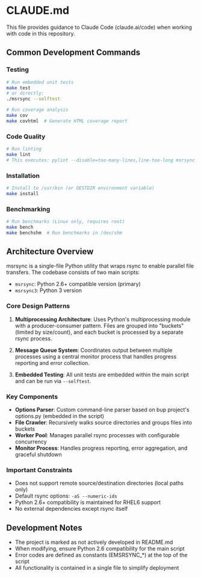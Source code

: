 # CLAUDE.md

This file provides guidance to Claude Code (claude.ai/code) when working with code in this repository.

## Common Development Commands

### Testing
```bash
# Run embedded unit tests
make test
# or directly:
./msrsync --selftest

# Run coverage analysis
make cov
make covhtml  # Generate HTML coverage report
```

### Code Quality
```bash
# Run linting
make lint
# This executes: pylint --disable=too-many-lines,line-too-long msrsync
```

### Installation
```bash
# Install to /usr/bin (or DESTDIR environment variable)
make install
```

### Benchmarking
```bash
# Run benchmarks (Linux only, requires root)
make bench
make benchshm  # Run benchmarks in /dev/shm
```

## Architecture Overview

msrsync is a single-file Python utility that wraps rsync to enable parallel file transfers. The codebase consists of two main scripts:
- `msrsync`: Python 2.6+ compatible version (primary)
- `msrsync3`: Python 3 version

### Core Design Patterns

1. **Multiprocessing Architecture**: Uses Python's multiprocessing module with a producer-consumer pattern. Files are grouped into "buckets" (limited by size/count), and each bucket is processed by a separate rsync process.

2. **Message Queue System**: Coordinates output between multiple processes using a central monitor process that handles progress reporting and error collection.

3. **Embedded Testing**: All unit tests are embedded within the main script and can be run via `--selftest`.

### Key Components

- **Options Parser**: Custom command-line parser based on bup project's options.py (embedded in the script)
- **File Crawler**: Recursively walks source directories and groups files into buckets
- **Worker Pool**: Manages parallel rsync processes with configurable concurrency
- **Monitor Process**: Handles progress reporting, error aggregation, and graceful shutdown

### Important Constraints

- Does not support remote source/destination directories (local paths only)
- Default rsync options: `-aS --numeric-ids`
- Python 2.6+ compatibility is maintained for RHEL6 support
- No external dependencies except rsync itself

## Development Notes

- The project is marked as not actively developed in README.md
- When modifying, ensure Python 2.6 compatibility for the main script
- Error codes are defined as constants (EMSRSYNC_*) at the top of the script
- All functionality is contained in a single file to simplify deployment